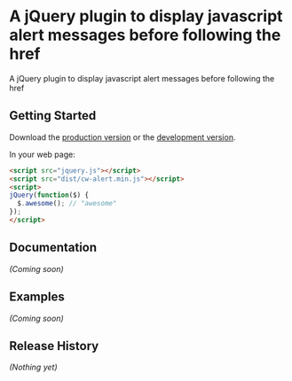 # A jQuery plugin to display javascript alert messages before following the href

A jQuery plugin to display javascript alert messages before following the href

## Getting Started

Download the [production version][min] or the [development version][max].

[min]: https://raw.github.com/clivewalkden/jquery-cw-alert/master/dist/jquery.cw-alert.min.js
[max]: https://raw.github.com/clivewalkden/jquery-cw-alert/master/dist/jquery.cw-alert.js

In your web page:

```html
<script src="jquery.js"></script>
<script src="dist/cw-alert.min.js"></script>
<script>
jQuery(function($) {
  $.awesome(); // "awesome"
});
</script>
```

## Documentation
_(Coming soon)_

## Examples
_(Coming soon)_

## Release History
_(Nothing yet)_
